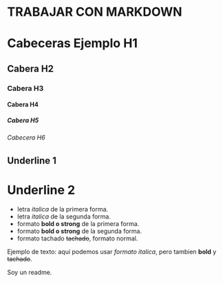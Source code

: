 TRABAJAR CON MARKDOWN
=

# Cabeceras Ejemplo H1

## Cabera H2

### Cabera H3

#### Cabera H4

##### Cabera H5

###### Cabecera H6

Underline 1
---
Underline 2
=

- letra *italica* de la primera forma.
- letra _italica_ de la segunda forma.
- formato **bold o strong** de la primera forma.
- formato __bold o strong__ de la segunda forma.
- formato tachado ~~tachado~~, formato normal.

Ejemplo de texto: aquí podemos usar *formato italica*, pero tambien **bold** y ~~tachado~~.


Soy un readme.




